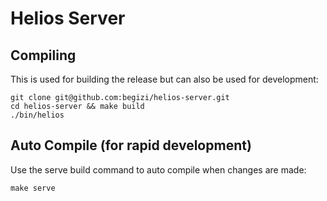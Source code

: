 # Helios Server


## Compiling
This is used for building the release but can also be used for development:

    git clone git@github.com:begizi/helios-server.git
    cd helios-server && make build
    ./bin/helios


## Auto Compile (for rapid development)

Use the serve build command to auto compile when changes are made:

    make serve

